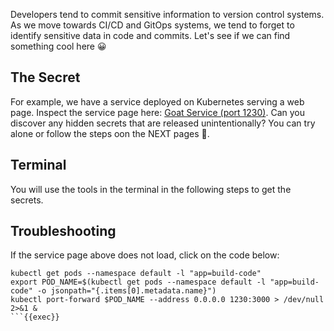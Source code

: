
Developers tend to commit sensitive information to version control systems. As we move towards CI/CD and GitOps systems, we tend to forget to identify sensitive data in code and commits. Let's see if we can find something cool here 😀

## The Secret
For example, we have a service deployed on Kubernetes serving a web page. Inspect the service page here: [Goat Service (port 1230)]({{TRAFFIC_HOST1_1230}}). Can you discover any hidden secrets that are released unintentionally? You can try alone or follow the steps oon the NEXT pages 🔎.

## Terminal
You will use the tools in the terminal in the following steps to get the secrets.

## Troubleshooting
If the service page above does not load, click on the code below:
```
kubectl get pods --namespace default -l "app=build-code"
export POD_NAME=$(kubectl get pods --namespace default -l "app=build-code" -o jsonpath="{.items[0].metadata.name}")
kubectl port-forward $POD_NAME --address 0.0.0.0 1230:3000 > /dev/null 2>&1 &
```{{exec}}
